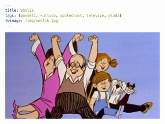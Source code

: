 ```yaml
---
title: Smolík
tags: [pondělí, kultura, společnost, televize, mládí]
twimage: /img/smolik.jpg
---
```


![cover](/img/smolik.jpg)